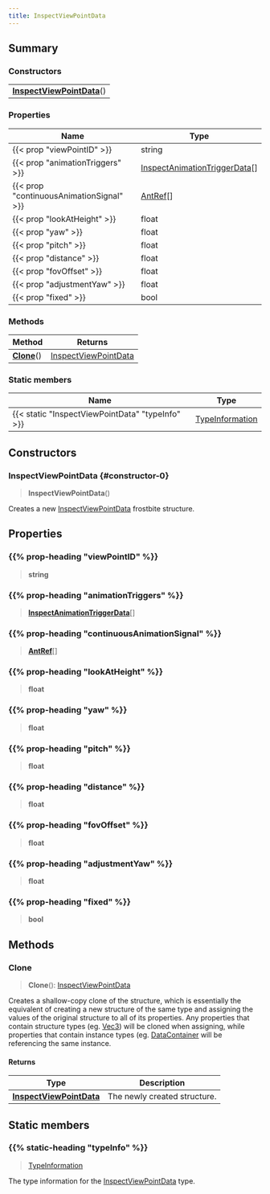 ```yaml
---
title: InspectViewPointData
---
```



## Summary
### Constructors
| |
| ----------- |
| **[InspectViewPointData](#constructor-0)**() |

### Properties
| Name | Type |
| ---- | ---- |
| {{< prop "viewPointID" >}} | string |
| {{< prop "animationTriggers" >}} | [InspectAnimationTriggerData](/vext/ref/fb/inspectanimationtriggerdata)[] |
| {{< prop "continuousAnimationSignal" >}} | [AntRef](/vext/ref/fb/antref)[] |
| {{< prop "lookAtHeight" >}} | float |
| {{< prop "yaw" >}} | float |
| {{< prop "pitch" >}} | float |
| {{< prop "distance" >}} | float |
| {{< prop "fovOffset" >}} | float |
| {{< prop "adjustmentYaw" >}} | float |
| {{< prop "fixed" >}} | bool |

### Methods
| Method | Returns |
| ------ | ---- |
| **[Clone](#clone)**() | [InspectViewPointData](/vext/ref/fb/inspectviewpointdata) |

### Static members
| Name | Type |
| ---- | ---- |
| {{< static "InspectViewPointData" "typeInfo" >}} | [TypeInformation](/vext/ref/shared/class/typeinformation) |

## Constructors
### InspectViewPointData {#constructor-0}
> **InspectViewPointData**()

Creates a new [InspectViewPointData](/vext/ref/fb/inspectviewpointdata) frostbite structure.

## Properties
### {{% prop-heading "viewPointID" %}}
> **string**

### {{% prop-heading "animationTriggers" %}}
> **[InspectAnimationTriggerData](/vext/ref/fb/inspectanimationtriggerdata)**[]

### {{% prop-heading "continuousAnimationSignal" %}}
> **[AntRef](/vext/ref/fb/antref)**[]

### {{% prop-heading "lookAtHeight" %}}
> **float**

### {{% prop-heading "yaw" %}}
> **float**

### {{% prop-heading "pitch" %}}
> **float**

### {{% prop-heading "distance" %}}
> **float**

### {{% prop-heading "fovOffset" %}}
> **float**

### {{% prop-heading "adjustmentYaw" %}}
> **float**

### {{% prop-heading "fixed" %}}
> **bool**

## Methods
### Clone
> **Clone**(): [InspectViewPointData](/vext/ref/fb/inspectviewpointdata)

Creates a shallow-copy clone of the structure, which is essentially the equivalent of creating a new structure of the same type and assigning the values of the original structure to all of its properties. Any properties that contain structure types (eg. [Vec3](/vext/ref/shared/class/vec3)) will be cloned when assigning, while properties that contain instance types (eg. [DataContainer](/vext/ref/shared/class/datacontainer) will be referencing the same instance.

#### Returns
| Type | Description |
| ---- | ----------- |
| **[InspectViewPointData](/vext/ref/fb/inspectviewpointdata)** | The newly created structure. |

## Static members
### {{% static-heading "typeInfo" %}}
> [TypeInformation](/vext/ref/shared/class/typeinformation)

The type information for the [InspectViewPointData](/vext/ref/fb/inspectviewpointdata) type.

